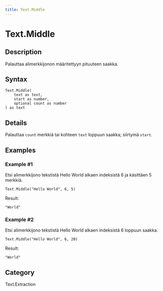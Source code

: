 ```yaml
---
title: Text.Middle
---
```


# Text.Middle


## Description

Palauttaa alimerkkijonon määritettyyn pituuteen saakka.


## Syntax

```powerquery
Text.Middle(
    text as text,
    start as number,
    optional count as number
) as text
```


## Details

Palauttaa <code>count</code> merkkiä tai kohteen <code>text</code> loppuun saakka; siirtymä <code>start</code>.


## Examples

### Example #1 
Etsi alimerkkijono tekstistä Hello World alkaen indeksistä 6 ja käsittäen 5 merkkiä.
```powerquery
Text.Middle("Hello World", 6, 5)
```

Result: 
```powerquery
"World"
```


### Example #2 
Etsi alimerkkijono tekstistä Hello World alkaen indeksistä 6 loppuun saakka.
```powerquery
Text.Middle("Hello World", 6, 20)
```

Result: 
```powerquery
"World"
```




## Category
Text.Extraction
